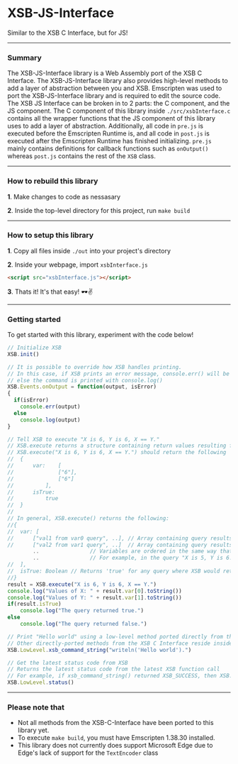 # XSB-JS-Interface
Similar to the XSB C Interface, but for JS!

------------------------

### Summary
The XSB-JS-Interface library is a Web Assembly port of the XSB C Interface. The XSB-JS-Interface library also provides high-level methods to add a layer of abstraction between you and XSB. Emscripten was used to port the XSB-JS-Interface library and is required to edit the source code. The XSB JS Interface can be broken in to 2 parts: the C component, and the JS component. The C component of this library inside `./src/xsbInterface.c` contains all the wrapper functions that the JS component of this library uses to add a layer of abstraction. Additionally, all code in `pre.js` is executed before the Emscripten Runtime is, and all code in `post.js` is executed after the Emscripten Runtime has finished initializing. `pre.js` mainly contains definitions for callback functions such as `onOutput()` whereas `post.js` contains the rest of the `XSB` class.

------------------------
### How to rebuild this library

**1**. Make changes to code as nessasary

**2**. Inside the top-level directory for this project, run `make build`

------------------------
### How to setup this library

**1**. Copy all files inside `./out` into your project's directory

**2**. Inside your webpage, import `xsbInterface.js`

```html
<script src="xsbInterface.js"></script>
```

**3**. Thats it! It's that easy! 🕶✌

------------------------
### Getting started

To get started with this library, experiment with the code below!
```javascript
// Initialize XSB
XSB.init()

// It is possible to override how XSB handles printing.
// In this case, if XSB prints an error message, console.err() will be invoked
// else the command is printed with console.log()
XSB.Events.onOutput = function(output, isError)
{
  if(isError)
    console.err(output)
  else
    console.log(output)
}

// Tell XSB to execute "X is 6, Y is 6, X == Y."
// XSB.execute returns a structure containing return values resulting from the xsb query:
// XSB.execute("X is 6, Y is 6, X == Y.") should return the following
//	{
//		var:	[
//				["6"],
//				["6"]
//			],
//		isTrue:
//			true
//	}
//
// In general, XSB.execute() returns the following:
//{
//	var: [
//		["val1 from var0 query", ..], // Array containing query results of var1. The Nth result maps to the N-1th index
//		["val2 from var1 query", ..]  // Array containing query results of var2. The Nth result maps to the N-1th index
		..			      // Variables are ordered in the same way that they are ordered in the query. 
		..			      // For example, in the query "X is 5, Y is 6.", 'var' would be [["5"], ["6"]]
//	],
//	isTrue: Boolean // Returns 'true' for any query where XSB would return 'yes.', else returns false
//}
result = XSB.execute("X is 6, Y is 6, X == Y.")
console.log("Values of X: " + result.var[0].toString())
console.log("Values of Y: " + result.var[1].toString())
if(result.isTrue)
	console.log("The query returned true.")
else
	console.log("The query returned false.")

// Print "Hello world" using a low-level method ported directly from the C Interface
// Other directly-ported methods from the XSB C Interface reside inside the 'LowLevel' section of the XSB-JS-Interface library as well.
XSB.LowLevel.xsb_command_string("writeln('Hello world').")

// Get the latest status code from XSB
// Returns the latest status code from the latest XSB function call
// For example, if xsb_command_string() returned XSB_SUCCESS, then XSB.LowLevel.status() would return 0 until the next function call
XSB.LowLevel.status()
```
	

------------------------
### Please note that
* Not all methods from the XSB-C-Interface have been ported to this library yet.
* To execute `make build`, you must have Emscripten 1.38.30 installed.
* This library does not currently does support Microsoft Edge due to Edge's lack of support for the `TextEncoder` class
